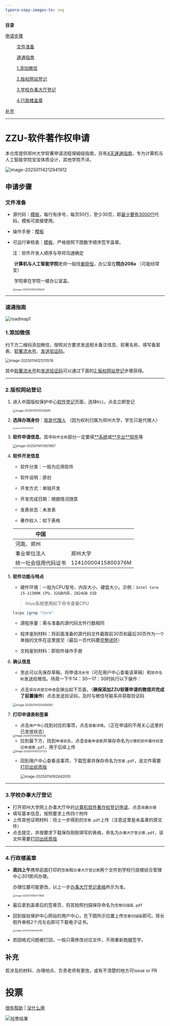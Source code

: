 ```yaml
---
typora-copy-images-to: img
---
```


**目录** 

[申请步骤](#1)

​			$\qquad$[文件准备](#1-1)

​			$\qquad$[速通指南](#1-2)

​			$\qquad$[1.添加微信](#1-3)

​			$\qquad$[2.版权网站登记](#1-4)

​			$\qquad$[3.学校办事大厅登记](#1-5)

​			$\qquad$[4.行政楼盖章](#1-6)

[补充](#2)

---

# ZZU-软件著作权申请

本仓库提供郑州大学软著申请流程保姆级指南，另有[4天速通指南](#1-2)，专为计算机与人工智能学院宝宝体质设计，其他学院不详。

![image-20250114212941912](img/image-1.jpg)

<a id="1"></a>

## 申请步骤

<a id="1-1"></a>

### 文件准备

- 源代码：[模板](templates/源代码模板.docx)，每行有序号，每页50行，至少30页，即<u>最少要有3000行</u>代码，模板可直接使用。

- 操作手册：[模板](templates/软件操作手册模板.docx) 

- 可运行审核表：[模板](templates/郑州大学计算机软件可运行审核表.docx)，严格按照下图数字顺序签字盖章。

  注：软件开发人顺序与导师沟通确定

  ​		**计算机与人工智能学院**老师一般找[姜晓恒](https://www7.zzu.edu.cn/csai/info/1232/1950.htm)，办公室在**院办208a** （可能经常变）

  ​		学院章在学院一楼办公室盖。

  <img src="img/image-20250114155245824.png" alt="image-20250114155245824" style="zoom:50%;" />

---

<a id="1-2"></a>

### 速通指南

![roadmap1](img/roadmap1.svg)

<a id="1-3"></a>

### 1.添加微信

扫下方二维码添加微信，按照对方要求发送相关备注信息、软著名称、填写备案表、<u>软著流水号</u>、<u>发送验证码</u>。

<img src="img/image-20250114121211576.png" alt="image-20250114121211576" style="zoom:80%;" />

其中<u>软著流水号</u>和<u>发送验证码</u>可以通过下面的[2.版权网站登记](#1-4)步骤获得。

---

<a id="1-4"></a>

### 2.版权网站登记

1. 进入中国版权保护中心[软件登记](https://register.ccopyright.com.cn/registration.html#/registerSoft)页面，选择`R11`，点击立即登记

   <img src="img/image-20250114113234849.png" alt="image-20250114113234849" style="zoom: 60%;" />

2. **选择办理身份**：<u>我是代理人</u> （因为权利归属为郑州大学，学生只是代理人）

   <img src="img/image-20250114113536302.png" alt="image-20250114113536302" style="zoom: 33%;" />

3. **软件申请信息**。其中`软件全称`部分一定要填<u>**系统</u>或<u>**平台</u><u>**软件</u>等

   <img src="img/image-20250114113921857.png" alt="image-20250114113921857" style="zoom:70%;" />

4. **软件开发信息** 

   - 软件分类：一般为应用软件

   - 软件说明：原创

   - 开发方式：单独开发

   - 开发完成日期：根据情况随意

   - 发表状态：未发表

   - 著作权人：如下表格

   | 中国                 |                    |
   | -------------------- | ------------------ |
   | 河南、郑州           |                    |
   | 事业单位法人         | 郑州大学           |
   | 统一社会信用代码证书 | 12410000415800376M |

5. **软件功能与特点** 

   - 硬件环境：一般为CPU型号、内存大小、硬盘大小。示例：`Intel Core i5-11300K CPU，32GB内存，1024GB SSD`

   > linux系统使用如下命令查看CPU

   ```bash
   lscpu |grep "Core"
   ```

   - 源程序量：需与准备的源代码文件行数相同

   - 程序鉴别材料：将前面准备的源代码文件截取前30页和最后30页作为一个单独的文件在这里提交（最后一页代码要<u>完整闭环</u>）

   - 文档鉴别材料：即软件操作手册

6. **确认信息**

   - 至此可以先保存草稿，将申请`流水号`（可在用户中心查看该草稿）和`软件名称`发送给微信。待周一下午14：30—17：30时执行以下操作：

   - 点击`保存并提交申请`会弹出如下页面，（**确保添加ZZU软著申请的微信并完成了前置操作**）点击发送验证码，及时与微信号联系并获取验证码

   <img src="img/image-20250114120459283.png" alt="image-20250114120459283" style="zoom:63%;" />

7. **打印申请表和签章**

   - 点击`用户中心`找到对应的事项，点击`查看详情`。（正在申请的不用关心这里的已发放状态）

   <img src="img/image-20250114151905538.png" alt="image-20250114151905538" style="zoom:53%;" />

   - 拉到最下方，找到`申请状态`，点击`查看申请表`并保存命名为`计算机软件著作权登记申请表.pdf`，用于后续上传

   <img src="img/image-20250114152137723.png" alt="image-20250114152137723" style="zoom:55%;" />

   - 回到用户中心查看该事项，下载签章并保存命名为`签章.pdf`，该文件需要<u>打印出纸质版</u> 

     <img src="img/image-20250114162042010.png" alt="image-20250114162042010" style="zoom:80%;" />



---

<a id="1-5"></a>

### 3.学校办事大厅登记

- 打开郑州大学网上办事大厅中的[计算机软件著作权登记申请](https://cms.v.zzu.edu.cn/zz_portal/guide?id=3123C41A-53E1-4C81-B359-CF3875BFFC7F)，点击`我要办理` 
- 填写基本信息，按照要求上传四个附件
- 上传其他证明材料：将上一步得到的`签章.pdf`上传（注意这里是未盖章的原文件）
- 点击提交，并按要求下载保存刚刚填写的表格，命名为`办事大厅登记表.pdf`，该文件需要<u>打印出纸质版</u> 

---

<a id="1-6"></a>

### 4.行政楼盖章

- **周四上午**携带前面打印的`签章`和`办事大厅登记表`两个文件到学校行政楼综合管理中心301房间办理。

  办理位置可能更改，以上一步[办事大厅登记表格](https://cms.v.zzu.edu.cn/zz_portal/guide?id=3123C41A-53E1-4C81-B359-CF3875BFFC7F)所示为准。

  <img src="img/image-20250114164731806.png" alt="image-20250114164731806" style="zoom:50%;" />

- 最后拿到盖章后的签章页，将其拍照扫描保存命名为`签章扫描版.pdf` 

- 回到版权保护中心网站的用户中心，在下图所示位置上传`签章扫描版`即可。除长假外审核2个月左右即可下载电子证书。

  <img src="img/image-20250114165044765.png" alt="image-20250114165044765" style="zoom:47%;" />

- 若因格式问题被打回，一般只需修改对应文件，不用重新跑腿签字。

<a id="2"></a>

## 补充

若涉及的材料、办理地点、负责老师有更改，或有不清楚的地方可issue or PR 


# 投票
[很有帮助](https://vote-svg.qytest.workers.dev/api/vote/41/voteUrl?optionId=169) | [没什么用](https://vote-svg.qytest.workers.dev/api/vote/41/voteUrl?optionId=170)

![投票结果](https://vote-svg.qytest.workers.dev/api/vote/41/result.svg)
